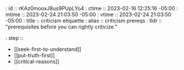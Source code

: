 : id    :: rKAz0mooxJ8us9PUpLYo4
: ctime :: 2023-02-16 12:25:16 -05:00
: mtime :: 2023-02-24 21:03:50 -05:00
: vtime :: 2023-02-24 21:03:50 -05:00
: title :: criticism etiquette
: alias :: criticism prereqs
: tldr  :: "prerequisites before you can rightly criticize."

: step ::
- [[seek-first-to-understand]]
- [[put-truth-first]]
- [[critical-reasons]]

